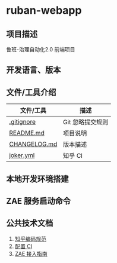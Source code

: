 # ruban-webapp

## 项目描述

鲁班-治理自动化2.0 前端项目

## 开发语言、版本

## 文件/工具介绍

|文件/工具|描述|
|----|----|
|[.gitignore](https://github.com/github/gitignore)|Git 忽略提交规则|
|[README.md](https://www.makeareadme.com/)|项目说明|
|[CHANGELOG.md](https://keepachangelog.com/zh-CN/1.0.0/)|版本描述|
|[joker.yml](http://lavie.zhdocs.io/en/latest/user_guides/getting_started.html#joker-yml)|知乎 CI|

## 本地开发环境搭建

## ZAE 服务启动命令

## 公共技术文档

1. [知乎编码规范](http://wiki.in.zhihu.com/pages/viewpage.action?pageId=105775654)
2. [配置 CI](http://lavie.zhdocs.io/en/latest/user_guides/getting_started.html#joker-yml)
3. [ZAE 接入指南](http://wiki.in.zhihu.com/pages/viewpage.action?pageId=54390624)
